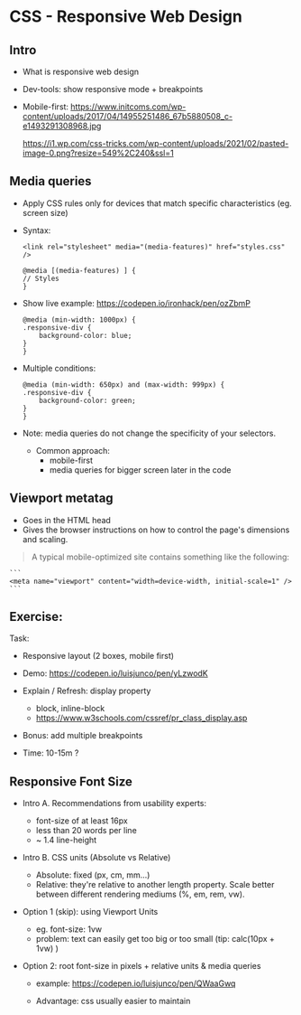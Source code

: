 
# CSS - Responsive Web Design

<!--- Status: complete --->


## Intro


- What is responsive web design

- Dev-tools: show responsive mode + breakpoints

- Mobile-first: 
  https://www.initcoms.com/wp-content/uploads/2017/04/14955251486_67b5880508_c-e1493291308968.jpg

  https://i1.wp.com/css-tricks.com/wp-content/uploads/2021/02/pasted-image-0.png?resize=549%2C240&ssl=1



## Media queries

- Apply CSS rules only for devices that match specific characteristics (eg. screen size)

- Syntax:

    ```
    <link rel="stylesheet" media="(media-features)" href="styles.css" />
    ```

    ```
    @media [(media-features) ] {
    // Styles
    }
    ```


- Show live example: https://codepen.io/ironhack/pen/ozZbmP

    ```
    @media (min-width: 1000px) {
    .responsive-div {
        background-color: blue;
    }
    }
    ```


- Multiple conditions:

    ```
    @media (min-width: 650px) and (max-width: 999px) {
    .responsive-div {
        background-color: green;
    }
    }
    ```

- Note:  media queries do not change the specificity of your selectors.
  - Common approach:
    - mobile-first
    - media queries for bigger screen later in the code


## Viewport metatag

- Goes in the HTML head
- Gives the browser instructions on how to control the page's dimensions and scaling.


> A typical mobile-optimized site contains something like the following:


    ```
    <meta name="viewport" content="width=device-width, initial-scale=1" />
    ```


## Exercise:

Task:
- Responsive layout (2 boxes, mobile first)
- Demo: https://codepen.io/luisjunco/pen/yLzwodK

- Explain / Refresh: display property
  - block, inline-block
  - https://www.w3schools.com/cssref/pr_class_display.asp

- Bonus: add multiple breakpoints

- Time: 10-15m ?



## Responsive Font Size

- Intro A. Recommendations from usability experts:
  - font-size of at least 16px
  - less than 20 words per line
  - ~ 1.4 line-height

- Intro B. CSS units (Absolute vs Relative)
  - Absolute: fixed (px, cm, mm...)
  - Relative: they're relative to another length property. Scale better between different rendering mediums (%, em, rem, vw).

  <!-- @LT: explain each of those units. -->


- Option 1 (skip): using Viewport Units

  - eg. font-size: 1vw
  - problem: text can easily get too big or too small (tip: calc(10px + 1vw) )


- Option 2: root font-size in pixels + relative units & media queries

  - example: https://codepen.io/luisjunco/pen/QWaaGwq

  - Advantage: css usually easier to maintain



